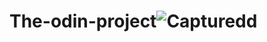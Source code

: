 # The-odin-project![Capturedd](https://github.com/user-attachments/assets/b8790c5c-1b56-42f2-81c4-d4bc18ad288e)
